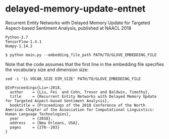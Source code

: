 # delayed-memory-update-entnet
Recurrent Entity Networks with Delayed Memory Update for Targeted Aspect-based Sentiment Analysis, published at NAACL 2018

```
Python-3.7
TensorFlow-1.4.1
Numpy-1.14.2
```

```shell
$ python main.py --embedding_file_path PATH/TO/GLOVE_EMBEDDING_FILE
```

Note that the code assumes that the first line in the embedding file specifies the vocabulary size and dimension size:
```shell
sed -i '1i VOCAB_SIZE DIM_SIZE' PATH/TO/GLOVE_EMBEDDING_FILE
```

```
@InProceedings{Liu+:2018,
  author    = {Liu, Fei  and Cohn, Trevor and Baldwin, Timothy},
  title     = {Recurrent Entity Networks with Delayed Memory Update for Targeted Aspect-based Sentiment Analysis},
  booktitle = {Proceedings of the 2018 Conference of the North American Chapter of the Association for Computational Linguistics: Human Language Technologies},
  year      = {2018},
  address   = {New Orleans, USA},
  pages     = {278--283}
}
```
